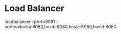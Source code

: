 Load Balancer
============

loadbalancer -port=8081 -nodes=hosta:8080,hostb:8080,hostc:8080,hostd:8080

